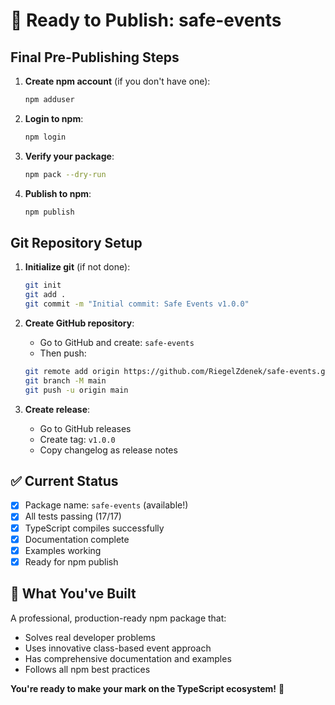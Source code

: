 # 🚀 Ready to Publish: safe-events

## Final Pre-Publishing Steps

1. **Create npm account** (if you don't have one):
   ```bash
   npm adduser
   ```

2. **Login to npm**:
   ```bash
   npm login
   ```

3. **Verify your package**:
   ```bash
   npm pack --dry-run
   ```

4. **Publish to npm**:
   ```bash
   npm publish
   ```

## Git Repository Setup

1. **Initialize git** (if not done):
   ```bash
   git init
   git add .
   git commit -m "Initial commit: Safe Events v1.0.0"
   ```

2. **Create GitHub repository**:
   - Go to GitHub and create: `safe-events`
   - Then push:
   ```bash
   git remote add origin https://github.com/RiegelZdenek/safe-events.git
   git branch -M main
   git push -u origin main
   ```

3. **Create release**:
   - Go to GitHub releases
   - Create tag: `v1.0.0`
   - Copy changelog as release notes

## ✅ Current Status

- [x] Package name: `safe-events` (available!)
- [x] All tests passing (17/17)
- [x] TypeScript compiles successfully
- [x] Documentation complete
- [x] Examples working
- [x] Ready for npm publish

## 🎯 What You've Built

A professional, production-ready npm package that:
- Solves real developer problems
- Uses innovative class-based event approach
- Has comprehensive documentation and examples
- Follows all npm best practices

**You're ready to make your mark on the TypeScript ecosystem!** 🎉